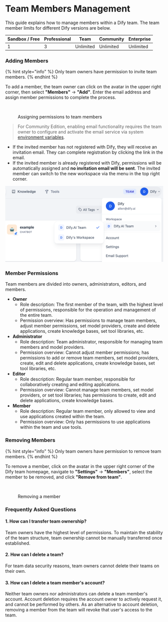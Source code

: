 # Team Members Management

This guide explains how to manage members within a Dify team. The team member limits for different Dify versions are below.

| Sandbox / Free | Professional | Team      | Community | Enterprise |
| -------------- | ------------ | --------- | --------- | ---------- |
| 1              | 3            | Unlimited | Unlimited | Unlimited  |

### Adding Members

{% hint style="info" %}
Only team owners have permission to invite team members.
{% endhint %}

To add a member, the team owner can click on the avatar in the upper right corner, then select **"Members"** → **"Add"**. Enter the email address and assign member permissions to complete the process.

<figure><img src="../../.gitbook/assets/team-members-management-01.png" alt=""><figcaption><p>Assigning permissions to team members</p></figcaption></figure>

> For Community Edition, enabling email functionality requires the team owner to configure and activate the email service via system [environment variables](https://docs.dify.ai/getting-started/install-self-hosted/environments).

- If the invited member has not registered with Dify, they will receive an invitation email. They can complete registration by clicking the link in the email.
- If the invited member is already registered with Dify, permissions will be automatically assigned and **no invitation email will be sent**. The invited member can switch to the new workspace via the menu in the top right corner.

![](../../../img/switch-workspace.png)

### Member Permissions

Team members are divided into owners, administrators, editors, and members.

* **Owner**
  * Role description: The first member of the team, with the highest level of permissions, responsible for the operation and management of the entire team.
  * Permission overview: Has permissions to manage team members, adjust member permissions, set model providers, create and delete applications, create knowledge bases, set tool libraries, etc.
* **Administrator**
  * Role description: Team administrator, responsible for managing team members and model providers.
  * Permission overview: Cannot adjust member permissions; has permissions to add or remove team members, set model providers, create, edit and delete applications, create knowledge bases, set tool libraries, etc.
* **Editor**
  * Role description: Regular team member, responsible for collaboratively creating and editing applications.
  * Permission overview: Cannot manage team members, set model providers, or set tool libraries; has permissions to create, edit and delete applications, create knowledge bases.
* **Member**
  * Role description: Regular team member, only allowed to view and use applications created within the team.
  * Permission overview: Only has permissions to use applications within the team and use tools.

### Removing Members

{% hint style="info" %}
Only team owners have permission to remove team members.
{% endhint %}

To remove a member, click on the avatar in the upper right corner of the Dify team homepage, navigate to **"Settings"** → **"Members"**, select the member to be removed, and click **"Remove from team"**.

<figure><img src="../../.gitbook/assets/team-members-management-02.png" alt=""><figcaption><p>Removing a member</p></figcaption></figure>

### Frequently Asked Questions

#### 1. How can I transfer team ownership?

Team owners have the highest level of permissions. To maintain the stability of the team structure, team ownership cannot be manually transferred once established.

#### 2. How can I delete a team?

For team data security reasons, team owners cannot delete their teams on their own.

#### 3. How can I delete a team member's account?

Neither team owners nor administrators can delete a team member's account. Account deletion requires the account owner to actively request it, and cannot be performed by others. As an alternative to account deletion, removing a member from the team will revoke that user's access to the team.
